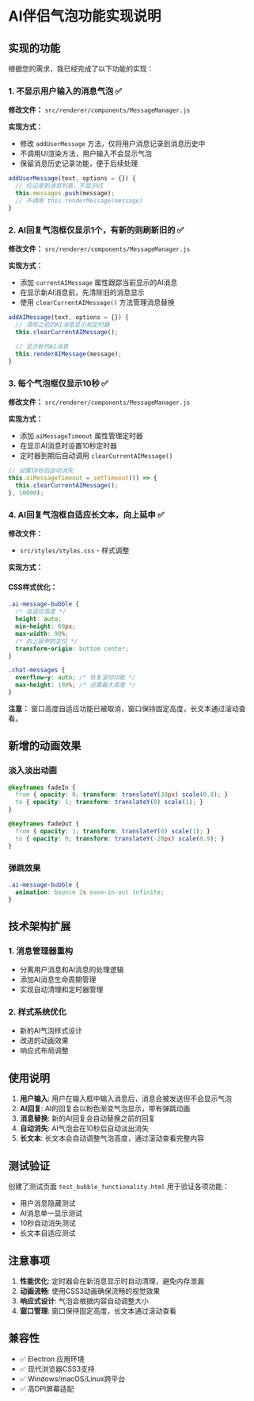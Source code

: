# AI伴侣气泡功能实现说明

## 实现的功能

根据您的需求，我已经完成了以下功能的实现：

### 1. 不显示用户输入的消息气泡 ✅

**修改文件：** `src/renderer/components/MessageManager.js`

**实现方式：**
- 修改 `addUserMessage` 方法，仅将用户消息记录到消息历史中
- 不调用UI渲染方法，用户输入不会显示气泡
- 保留消息历史记录功能，便于后续处理

```javascript
addUserMessage(text, options = {}) {
  // 仅记录到消息列表，不显示UI
  this.messages.push(message);
  // 不调用 this.renderMessage(message)
}
```

### 2. AI回复气泡框仅显示1个，有新的则刷新旧的 ✅

**修改文件：** `src/renderer/components/MessageManager.js`

**实现方式：**
- 添加 `currentAIMessage` 属性跟踪当前显示的AI消息
- 在显示新AI消息前，先清除旧的消息显示
- 使用 `clearCurrentAIMessage()` 方法管理消息替换

```javascript
addAIMessage(text, options = {}) {
  // 清除之前的AI消息显示和定时器
  this.clearCurrentAIMessage();
  
  // 显示新的AI消息
  this.renderAIMessage(message);
}
```

### 3. 每个气泡框仅显示10秒 ✅

**修改文件：** `src/renderer/components/MessageManager.js`

**实现方式：**
- 添加 `aiMessageTimeout` 属性管理定时器
- 在显示AI消息时设置10秒定时器
- 定时器到期后自动调用 `clearCurrentAIMessage()`

```javascript
// 设置10秒后自动消失
this.aiMessageTimeout = setTimeout(() => {
  this.clearCurrentAIMessage();
}, 10000);
```

### 4. AI回复气泡框自适应长文本，向上延申 ✅

**修改文件：**
- `src/styles/styles.css` - 样式调整

**实现方式：**

#### CSS样式优化：
```css
.ai-message-bubble {
  /* 自适应高度 */
  height: auto;
  min-height: 60px;
  max-width: 90%;
  /* 向上延申的定位 */
  transform-origin: bottom center;
}

.chat-messages {
  overflow-y: auto; /* 恢复滚动功能 */
  max-height: 100%; /* 设置最大高度 */
}
```

**注意：** 窗口高度自适应功能已被取消，窗口保持固定高度，长文本通过滚动查看。

## 新增的动画效果

### 淡入淡出动画
```css
@keyframes fadeIn {
  from { opacity: 0; transform: translateY(30px) scale(0.8); }
  to { opacity: 1; transform: translateY(0) scale(1); }
}

@keyframes fadeOut {
  from { opacity: 1; transform: translateY(0) scale(1); }
  to { opacity: 0; transform: translateY(-20px) scale(0.9); }
}
```

### 弹跳效果
```css
.ai-message-bubble {
  animation: bounce 2s ease-in-out infinite;
}
```

## 技术架构扩展

### 1. 消息管理器重构
- 分离用户消息和AI消息的处理逻辑
- 添加AI消息生命周期管理
- 实现自动清理和定时器管理

### 2. 样式系统优化
- 新的AI气泡样式设计
- 改进的动画效果
- 响应式布局调整

## 使用说明

1. **用户输入**: 用户在输入框中输入消息后，消息会被发送但不会显示气泡
2. **AI回复**: AI的回复会以粉色渐变气泡显示，带有弹跳动画
3. **消息替换**: 新的AI回复会自动替换之前的回复
4. **自动消失**: AI气泡会在10秒后自动淡出消失
5. **长文本**: 长文本会自动调整气泡高度，通过滚动查看完整内容

## 测试验证

创建了测试页面 `test_bubble_functionality.html` 用于验证各项功能：
- 用户消息隐藏测试
- AI消息单一显示测试  
- 10秒自动消失测试
- 长文本自适应测试

## 注意事项

1. **性能优化**: 定时器会在新消息显示时自动清理，避免内存泄漏
2. **动画流畅**: 使用CSS3动画确保流畅的视觉效果
3. **响应式设计**: 气泡会根据内容自动调整大小
4. **窗口管理**: 窗口保持固定高度，长文本通过滚动查看

## 兼容性

- ✅ Electron 应用环境
- ✅ 现代浏览器CSS3支持
- ✅ Windows/macOS/Linux跨平台
- ✅ 高DPI屏幕适配
